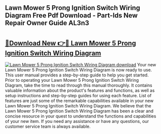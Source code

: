 ## Lawn Mower 5 Prong Ignition Switch Wiring Diagram Free Pdf Download - Part-Ids New Repair Owner Guide AL3n3

# <h2><a href="http://dfsby49.blite.top/?on=Lawn+Mower+5+Prong+Ignition+Switch+Wiring+Diagram">🔗Download New 👉🔴 Lawn Mower 5 Prong Ignition Switch Wiring Diagram</a></h2>

[![Lawn Mower 5 Prong Ignition Switch Wiring Diagram download](https://i.imgur.com/lujVjoI.png)](http://dfsby49.blite.top/?on=Lawn+Mower+5+Prong+Ignition+Switch+Wiring+Diagram)
Your new Lawn Mower 5 Prong Ignition Switch Wiring Diagram is now ready to use. This user manual provides a step-by-step guide to help you get started. Prior to operating your Lawn Mower 5 Prong Ignition Switch Wiring Diagram, take the time to read through this manual thoroughly. It contains valuable information about the product's features and functions, as well as setup instructions and step-by-step guides for using each feature. List of features are just some of the remarkable capabilities available in your new Lawn Mower 5 Prong Ignition Switch Wiring Diagram. We believe that the Lawn Mower 5 Prong Ignition Switch Wiring Diagram has been a clear and concise resource in your quest to understand the functions and capabilities of your new item. If you need any assistance or have any questions, our customer service team is always available.
